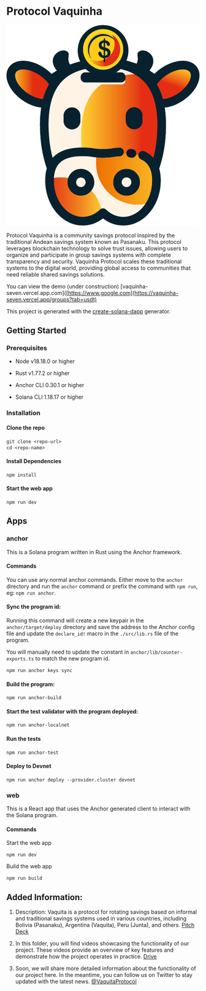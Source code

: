 # Protocol Vaquinha

![Texto alternativo](/vaquina.png)

Protocol Vaquinha is a community savings protocol inspired by the traditional Andean savings system known as Pasanaku. This protocol leverages blockchain technology to solve trust issues, allowing users to organize and participate in group savings systems with complete transparency and security. Vaquinha Protocol scales these traditional systems to the digital world, providing global access to communities that need reliable shared savings solutions.

You can view the demo (under construction) [vaquinha-seven.vercel.app.com]([https://www.google.com](https://vaquinha-seven.vercel.app/groups?tab=usdt)

This project is generated with the [create-solana-dapp](https://vaquinha-seven.vercel.app/) generator.

## Getting Started

### Prerequisites

- Node v18.18.0 or higher

- Rust v1.77.2 or higher
- Anchor CLI 0.30.1 or higher
- Solana CLI 1.18.17 or higher

### Installation

#### Clone the repo

```shell
git clone <repo-url>
cd <repo-name>
```

#### Install Dependencies

```shell
npm install
```

#### Start the web app

```
npm run dev
```

## Apps

### anchor

This is a Solana program written in Rust using the Anchor framework.

#### Commands

You can use any normal anchor commands. Either move to the `anchor` directory and run the `anchor` command or prefix the command with `npm run`, eg: `npm run anchor`.

#### Sync the program id:

Running this command will create a new keypair in the `anchor/target/deploy` directory and save the address to the Anchor config file and update the `declare_id!` macro in the `./src/lib.rs` file of the program.

You will manually need to update the constant in `anchor/lib/counter-exports.ts` to match the new program id.

```shell
npm run anchor keys sync
```

#### Build the program:

```shell
npm run anchor-build
```

#### Start the test validator with the program deployed:

```shell
npm run anchor-localnet
```

#### Run the tests

```shell
npm run anchor-test
```

#### Deploy to Devnet

```shell
npm run anchor deploy --provider.cluster devnet
```

### web

This is a React app that uses the Anchor generated client to interact with the Solana program.

#### Commands

Start the web app

```shell
npm run dev
```

Build the web app

```shell
npm run build
```

## Added Information:

1. Description: Vaquita is a protocol for rotating savings based on informal and traditional savings systems used in various countries, including Bolivia (Pasanaku), Argentina (Vaquita), Peru (Junta), and others. [Pitch Deck](https://www.canva.com/design/DAGTBA2Xyd0/dPTy43Ze_Q4nlW3oXM7yjA/edit?utm_content=DAGTBA2Xyd0&utm_campaign=designshare&utm_medium=link2&utm_source=sharebutton)

2. In this folder, you will find videos showcasing the functionality of our project. These videos provide an overview of key features and demonstrate how the project operates in practice. [Drive](https://drive.google.com/drive/folders/1LzhAUhjTEN72tB0uCMhH9dTVydrg0A7C)

3. Soon, we will share more detailed information about the functionality of our project here. In the meantime, you can follow us on Twitter to stay updated with the latest news. [@VaquitaProtocol](https://x.com/VaquitaProtocol)
